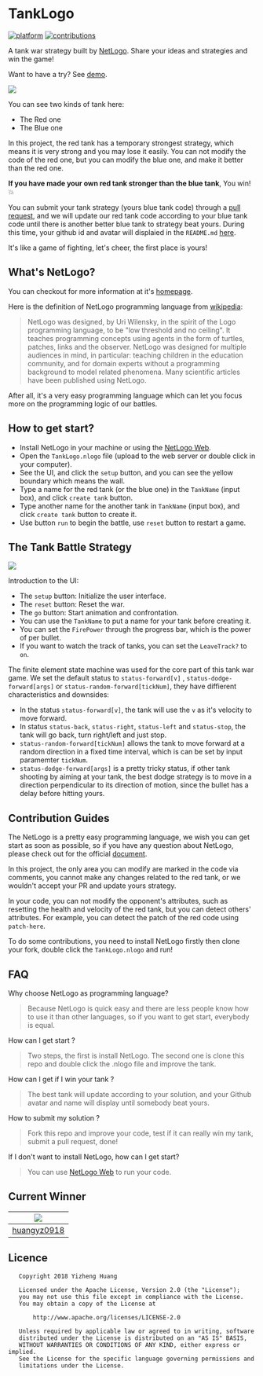 # TankLogo
[![platform](https://img.shields.io/badge/platform-netlogo-blue.svg)](https://shields.io/) [![contributions](https://img.shields.io/badge/contributions-welcome-green.svg)](https://github.com/huangyz0918/TankNetLogo) 

A tank war strategy built by [NetLogo](https://ccl.northwestern.edu/netlogo/). Share your ideas and strategies and win the game!

Want to have a try? See [demo](http://www.netlogoweb.org/launch#https://raw.githubusercontent.com/huangyz0918/TankLogo/master/TankLogo.nlogo).

![](https://i.loli.net/2018/10/17/5bc6eeb182cf0.png)

You can see two kinds of tank here:
- The Red one
- The Blue one

In this project, the red tank has a temporary strongest strategy, which means it is very strong and you may lose it easily. You can not modify the code of the red one, but you can modify the blue one, and make it better than the red one.

__If you have made your own red tank stronger than the blue tank__, You win! :collision:

You can submit your tank strategy (yours blue tank code) through a [pull request](https://yangsu.github.io/pull-request-tutorial/), and we will update our red tank code according to your blue tank code until there is another better blue tank to strategy beat yours. During this time, your github id and avatar will displaied in the `README.md` [here](https://github.com/huangyz0918/TankLogo#current-winner).

It's like a game of fighting, let's cheer, the first place is yours!


## What's NetLogo?
You can checkout for more information at it's [homepage](https://ccl.northwestern.edu/netlogo/).

Here is the definition of NetLogo programming language from [wikipedia](https://en.wikipedia.org/wiki/NetLogo):

> NetLogo was designed, by Uri Wilensky, in the spirit of the Logo programming language, to be "low threshold and no ceiling". It teaches programming concepts using agents in the form of turtles, patches, links and the observer. NetLogo was designed for multiple audiences in mind, in particular: teaching children in the education community, and for domain experts without a programming background to model related phenomena. Many scientific articles have been published using NetLogo.

After all, it's a very easy programming language which can let you focus more on the programming logic of our battles.

## How to get start?
- Install NetLogo in your machine or using the [NetLogo Web](http://www.netlogoweb.org/launch#https://raw.githubusercontent.com/huangyz0918/TankLogo/master/TankLogo.nlogo).
- Open the `TankLogo.nlogo` file (upload to the web server or double click in your computer).
- See the UI, and click the `setup` button, and you can see the yellow boundary which means the wall.
- Type a name for the red tank (or the blue one) in the `TankName` (input box), and click `create tank` button.
- Type another name for the another tank in `TankName` (input box), and click `create tank` button to create it.
- Use button `run` to begin the battle, use `reset` button to restart a game.


## The Tank Battle Strategy

![](https://i.loli.net/2018/10/17/5bc6c7486353e.png)

Introduction to the UI:

- The `setup` button: Initialize the user interface.
- The `reset` button: Reset the war.
- The `go` button: Start animation and confrontation.
- You can use the `TankName` to put a name for your tank before creating it.
- You can set the `FirePower` through the progress bar, which is the power of per bullet.
- If you want to watch the track of tanks, you can set the `LeaveTrack?` to `on`.

The finite element state machine was used for the core part of this tank war game. We set the default status to `status-forward[v]` , `status-dodge-forward[args]` or `status-random-forward[tickNum]`, they have diffierent characteristics and downsides:

- In the status `status-forward[v]`, the tank will use the `v` as it's velocity to move forward.
- In status `status-back`, `status-right`, `status-left` and `status-stop`, the tank will go back, turn right/left and just stop.
- `status-random-forward[tickNum]` allows the tank to move forward at a random direction in a fixed time interval, which is can be set by input paramemter `tickNum`.
- `status-dodge-forward[args]` is a pretty tricky status, if other tank shooting by aiming at your tank, the best dodge strategy is to move in a direction perpendicular to its direction of motion, since the bullet has a delay before hitting yours.


## Contribution Guides

The NetLogo is a pretty easy programming language, we wish you can get start as soon as possible, so if you have any question about NetLogo, please check out for the official [document](http://ccl.northwestern.edu/netlogo/docs/index2.html).

In this project, the only area you can modify are marked in the code via comments, you cannot make any changes related to the red tank, or we wouldn't accept your PR and update yours strategy. 

In your code, you can not modify the opponent's attributes, such as resetting the health and velocity of the red tank, but you can detect others' attributes. For example, you can detect the patch of the red code using `patch-here`.

To do some contributions, you need to install NetLogo firstly then clone your fork, double click the `TankLogo.nlogo` and run!

## FAQ
Why choose NetLogo as programming language? 
> Because NetLogo is quick easy and there are less people know how to use it than other languages, so if you want to get start, everybody is equal.

How can I get start ?
> Two steps, the first is install NetLogo. The second one is clone this repo and double click the .nlogo file and improve the tank.

How can I get if I win your tank ?
> The best tank will update according to your solution, and your Github avatar and name will display until somebody beat yours.

How to submit my solution ?
> Fork this repo and improve your code, test if it can really win my tank, submit a pull request, done!

If I don't want to install NetLogo, how can I get start?
> You can use [NetLogo Web](http://www.netlogoweb.org/launch#https://raw.githubusercontent.com/huangyz0918/TankLogo/master/TankLogo.nlogo) to run your code.

## Current Winner 

|![](https://github.com/huangyz0918.png?size=60)|
|:----:|
|[huangyz0918](https://github.com/huangyz0918)|


## Licence

```
   Copyright 2018 Yizheng Huang

   Licensed under the Apache License, Version 2.0 (the "License");
   you may not use this file except in compliance with the License.
   You may obtain a copy of the License at

       http://www.apache.org/licenses/LICENSE-2.0

   Unless required by applicable law or agreed to in writing, software
   distributed under the License is distributed on an "AS IS" BASIS,
   WITHOUT WARRANTIES OR CONDITIONS OF ANY KIND, either express or implied.
   See the License for the specific language governing permissions and
   limitations under the License.

```


